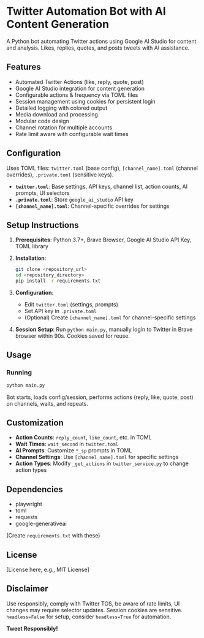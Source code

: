 # Twitter Automation Bot with AI Content Generation

A Python bot automating Twitter actions using Google AI Studio for content and analysis. Likes, replies, quotes, and posts tweets with AI assistance.

## Features

- Automated Twitter Actions (like, reply, quote, post)
- Google AI Studio integration for content generation
- Configurable actions & frequency via TOML files
- Session management using cookies for persistent login
- Detailed logging with colored output
- Media download and processing
- Modular code design
- Channel rotation for multiple accounts
- Rate limit aware with configurable wait times

## Configuration

Uses TOML files: `twitter.toml` (base config), `[channel_name].toml` (channel overrides), `.private.toml` (sensitive keys).

- **`twitter.toml`**: Base settings, API keys, channel list, action counts, AI prompts, UI selectors
- **`.private.toml`**: Store `google_ai_studio` API key
- **`[channel_name].toml`**: Channel-specific overrides for settings

## Setup Instructions

1. **Prerequisites**: Python 3.7+, Brave Browser, Google AI Studio API Key, TOML library

2. **Installation**:
   ```bash
   git clone <repository_url>
   cd <repository_directory>
   pip install -r requirements.txt
   ```

3. **Configuration**:
   - Edit `twitter.toml` (settings, prompts)
   - Set API key in `.private.toml`
   - (Optional) Create `[channel_name].toml` for channel-specific settings

4. **Session Setup**: Run `python main.py`, manually login to Twitter in Brave browser within 90s. Cookies saved for reuse.

## Usage

### Running

```bash
python main.py
```

Bot starts, loads config/session, performs actions (reply, like, quote, post) on channels, waits, and repeats.

## Customization

- **Action Counts**: `reply_count`, `like_count`, etc. in TOML
- **Wait Times**: `wait_second` in `twitter.toml`
- **AI Prompts**: Customize `*_sp` prompts in TOML
- **Channel Settings**: Use `[channel_name].toml` for specific settings
- **Action Types**: Modify `_get_actions` in `twitter_service.py` to change action types

## Dependencies

- playwright
- toml
- requests
- google-generativeai

(Create `requirements.txt` with these)

## License

[License here, e.g., MIT License]

## Disclaimer

Use responsibly, comply with Twitter TOS, be aware of rate limits, UI changes may require selector updates. Session cookies are sensitive. `headless=False` for setup, consider `headless=True` for automation.

**Tweet Responsibly!**